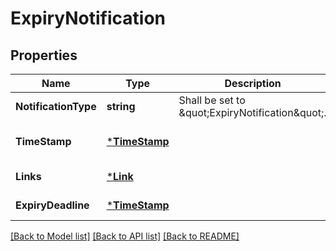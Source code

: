 # ExpiryNotification

## Properties
Name | Type | Description | Notes
------------ | ------------- | ------------- | -------------
**NotificationType** | **string** | Shall be set to \&quot;ExpiryNotification\&quot;. | [default to null]
**TimeStamp** | [***TimeStamp**](TimeStamp.md) |  | [optional] [default to null]
**Links** | [***Link**](Link.md) |  | [default to null]
**ExpiryDeadline** | [***TimeStamp**](TimeStamp.md) |  | [default to null]

[[Back to Model list]](../README.md#documentation-for-models) [[Back to API list]](../README.md#documentation-for-api-endpoints) [[Back to README]](../README.md)


